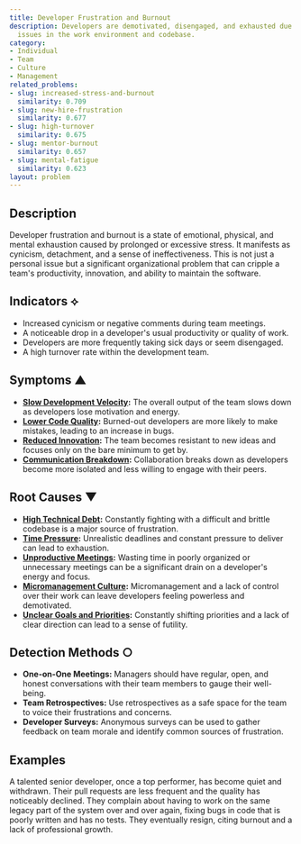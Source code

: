 ```yaml
---
title: Developer Frustration and Burnout
description: Developers are demotivated, disengaged, and exhausted due to persistent
  issues in the work environment and codebase.
category:
- Individual
- Team
- Culture
- Management
related_problems:
- slug: increased-stress-and-burnout
  similarity: 0.709
- slug: new-hire-frustration
  similarity: 0.677
- slug: high-turnover
  similarity: 0.675
- slug: mentor-burnout
  similarity: 0.657
- slug: mental-fatigue
  similarity: 0.623
layout: problem
---
```


## Description
Developer frustration and burnout is a state of emotional, physical, and mental exhaustion caused by prolonged or excessive stress. It manifests as cynicism, detachment, and a sense of ineffectiveness. This is not just a personal issue but a significant organizational problem that can cripple a team's productivity, innovation, and ability to maintain the software.

## Indicators ⟡
- Increased cynicism or negative comments during team meetings.
- A noticeable drop in a developer's usual productivity or quality of work.
- Developers are more frequently taking sick days or seem disengaged.
- A high turnover rate within the development team.

## Symptoms ▲
- **[Slow Development Velocity](slow-development-velocity.md):** The overall output of the team slows down as developers lose motivation and energy.
- **[Lower Code Quality](lower-code-quality.md):** Burned-out developers are more likely to make mistakes, leading to an increase in bugs.
- **[Reduced Innovation](reduced-innovation.md):** The team becomes resistant to new ideas and focuses only on the bare minimum to get by.
- **[Communication Breakdown](communication-breakdown.md):** Collaboration breaks down as developers become more isolated and less willing to engage with their peers.

## Root Causes ▼
- **[High Technical Debt](high-technical-debt.md):** Constantly fighting with a difficult and brittle codebase is a major source of frustration.
- **[Time Pressure](time-pressure.md):** Unrealistic deadlines and constant pressure to deliver can lead to exhaustion.
- **[Unproductive Meetings](unproductive-meetings.md):** Wasting time in poorly organized or unnecessary meetings can be a significant drain on a developer's energy and focus.
- **[Micromanagement Culture](micromanagement-culture.md):** Micromanagement and a lack of control over their work can leave developers feeling powerless and demotivated.
- **[Unclear Goals and Priorities](unclear-goals-and-priorities.md):** Constantly shifting priorities and a lack of clear direction can lead to a sense of futility.

## Detection Methods ○
- **One-on-One Meetings:** Managers should have regular, open, and honest conversations with their team members to gauge their well-being.
- **Team Retrospectives:** Use retrospectives as a safe space for the team to voice their frustrations and concerns.
- **Developer Surveys:** Anonymous surveys can be used to gather feedback on team morale and identify common sources of frustration.

## Examples
A talented senior developer, once a top performer, has become quiet and withdrawn. Their pull requests are less frequent and the quality has noticeably declined. They complain about having to work on the same legacy part of the system over and over again, fixing bugs in code that is poorly written and has no tests. They eventually resign, citing burnout and a lack of professional growth.
